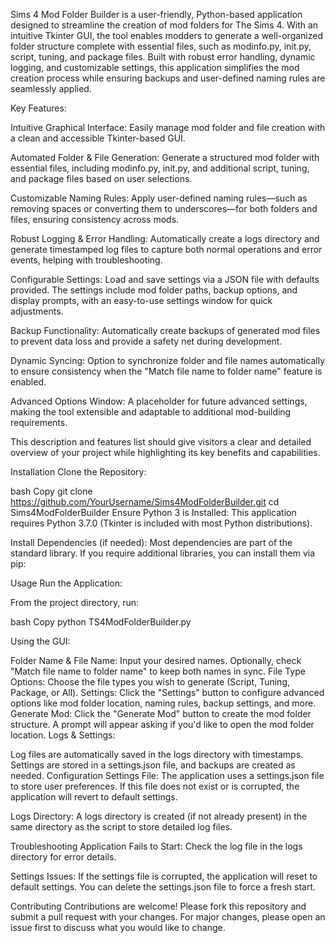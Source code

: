 Sims 4 Mod Folder Builder is a user-friendly, Python-based application designed to streamline the creation of mod folders for The Sims 4. With an intuitive Tkinter GUI, the tool enables modders to generate a well-organized folder structure complete with essential files, such as modinfo.py, init.py, script, tuning, and package files. Built with robust error handling, dynamic logging, and customizable settings, this application simplifies the mod creation process while ensuring backups and user-defined naming rules are seamlessly applied.

Key Features:

Intuitive Graphical Interface:
Easily manage mod folder and file creation with a clean and accessible Tkinter-based GUI.

Automated Folder & File Generation:
Generate a structured mod folder with essential files, including modinfo.py, init.py, and additional script, tuning, and package files based on user selections.

Customizable Naming Rules:
Apply user-defined naming rules—such as removing spaces or converting them to underscores—for both folders and files, ensuring consistency across mods.

Robust Logging & Error Handling:
Automatically create a logs directory and generate timestamped log files to capture both normal operations and error events, helping with troubleshooting.

Configurable Settings:
Load and save settings via a JSON file with defaults provided. The settings include mod folder paths, backup options, and display prompts, with an easy-to-use settings window for quick adjustments.

Backup Functionality:
Automatically create backups of generated mod files to prevent data loss and provide a safety net during development.

Dynamic Syncing:
Option to synchronize folder and file names automatically to ensure consistency when the "Match file name to folder name" feature is enabled.

Advanced Options Window:
A placeholder for future advanced settings, making the tool extensible and adaptable to additional mod-building requirements.

This description and features list should give visitors a clear and detailed overview of your project while highlighting its key benefits and capabilities.

Installation
Clone the Repository:

bash
Copy
git clone https://github.com/YourUsername/Sims4ModFolderBuilder.git
cd Sims4ModFolderBuilder
Ensure Python 3 is Installed:
This application requires Python 3.7.0 (Tkinter is included with most Python distributions).

Install Dependencies (if needed):
Most dependencies are part of the standard library. If you require additional libraries, you can install them via pip:

Usage
Run the Application:

From the project directory, run:

bash
Copy
python TS4ModFolderBuilder.py

Using the GUI:

Folder Name & File Name: Input your desired names. Optionally, check "Match file name to folder name" to keep both names in sync.
File Type Options: Choose the file types you wish to generate (Script, Tuning, Package, or All).
Settings: Click the "Settings" button to configure advanced options like mod folder location, naming rules, backup settings, and more.
Generate Mod: Click the "Generate Mod" button to create the mod folder structure. A prompt will appear asking if you'd like to open the mod folder location.
Logs & Settings:

Log files are automatically saved in the logs directory with timestamps.
Settings are stored in a settings.json file, and backups are created as needed.
Configuration
Settings File:
The application uses a settings.json file to store user preferences. If this file does not exist or is corrupted, the application will revert to default settings.

Logs Directory:
A logs directory is created (if not already present) in the same directory as the script to store detailed log files.

Troubleshooting
Application Fails to Start:
Check the log file in the logs directory for error details.

Settings Issues:
If the settings file is corrupted, the application will reset to default settings. You can delete the settings.json file to force a fresh start.

Contributing
Contributions are welcome! Please fork this repository and submit a pull request with your changes. For major changes, please open an issue first to discuss what you would like to change.
